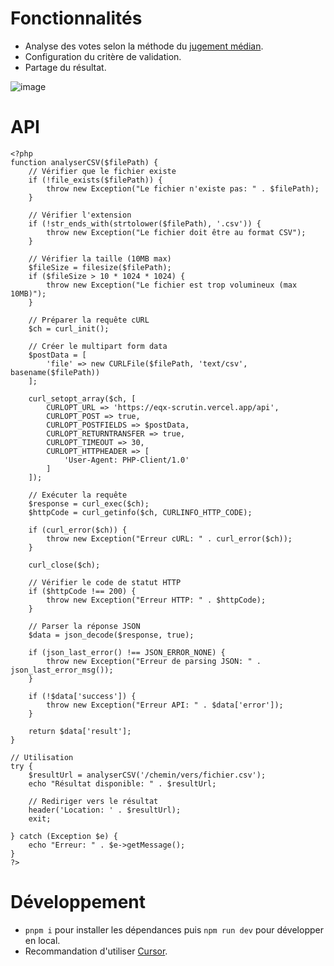 # Fonctionnalités

- Analyse des votes selon la méthode du [jugement médian](https://fr.wikipedia.org/wiki/Jugement_usuel).
- Configuration du critère de validation.
- Partage du résultat.

![image](https://github.com/user-attachments/assets/3bad57e8-38e6-4496-bb30-583b7f64a4f7)

# API

```
<?php
function analyserCSV($filePath) {
    // Vérifier que le fichier existe
    if (!file_exists($filePath)) {
        throw new Exception("Le fichier n'existe pas: " . $filePath);
    }

    // Vérifier l'extension
    if (!str_ends_with(strtolower($filePath), '.csv')) {
        throw new Exception("Le fichier doit être au format CSV");
    }

    // Vérifier la taille (10MB max)
    $fileSize = filesize($filePath);
    if ($fileSize > 10 * 1024 * 1024) {
        throw new Exception("Le fichier est trop volumineux (max 10MB)");
    }

    // Préparer la requête cURL
    $ch = curl_init();

    // Créer le multipart form data
    $postData = [
        'file' => new CURLFile($filePath, 'text/csv', basename($filePath))
    ];

    curl_setopt_array($ch, [
        CURLOPT_URL => 'https://eqx-scrutin.vercel.app/api',
        CURLOPT_POST => true,
        CURLOPT_POSTFIELDS => $postData,
        CURLOPT_RETURNTRANSFER => true,
        CURLOPT_TIMEOUT => 30,
        CURLOPT_HTTPHEADER => [
            'User-Agent: PHP-Client/1.0'
        ]
    ]);

    // Exécuter la requête
    $response = curl_exec($ch);
    $httpCode = curl_getinfo($ch, CURLINFO_HTTP_CODE);

    if (curl_error($ch)) {
        throw new Exception("Erreur cURL: " . curl_error($ch));
    }

    curl_close($ch);

    // Vérifier le code de statut HTTP
    if ($httpCode !== 200) {
        throw new Exception("Erreur HTTP: " . $httpCode);
    }

    // Parser la réponse JSON
    $data = json_decode($response, true);

    if (json_last_error() !== JSON_ERROR_NONE) {
        throw new Exception("Erreur de parsing JSON: " . json_last_error_msg());
    }

    if (!$data['success']) {
        throw new Exception("Erreur API: " . $data['error']);
    }

    return $data['result'];
}

// Utilisation
try {
    $resultUrl = analyserCSV('/chemin/vers/fichier.csv');
    echo "Résultat disponible: " . $resultUrl;

    // Rediriger vers le résultat
    header('Location: ' . $resultUrl);
    exit;

} catch (Exception $e) {
    echo "Erreur: " . $e->getMessage();
}
?>
```

# Développement

- `pnpm i` pour installer les dépendances puis `npm run dev` pour développer en local.
- Recommandation d'utiliser [Cursor](https://www.cursor.com/).

